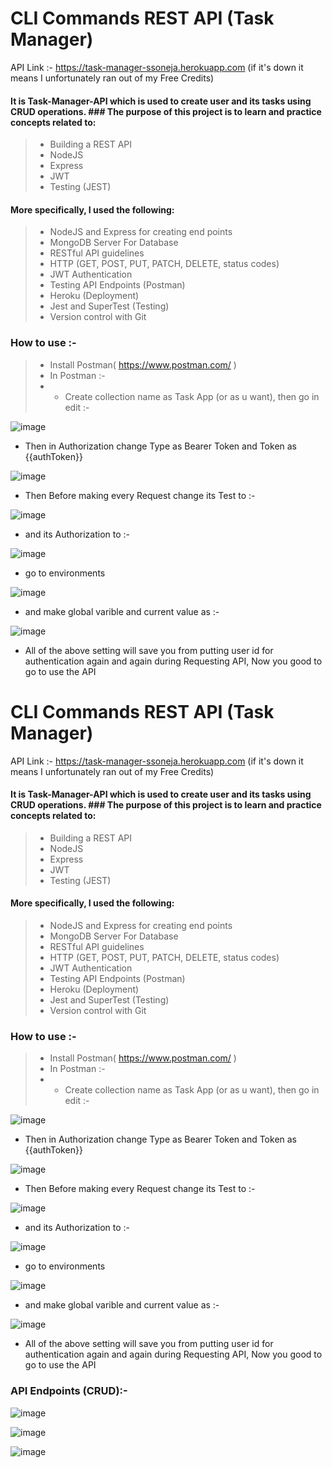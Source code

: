 # CLI Commands REST API (Task Manager)
API Link :- https://task-manager-ssoneja.herokuapp.com (if it's down it means I unfortunately ran out of my Free Credits)
#### It is Task-Manager-API which is used to create user and its tasks using CRUD operations. ### The purpose of this project is to learn and practice concepts related to:
> - Building a REST API
> - NodeJS
> - Express
> - JWT
> - Testing (JEST)

#### More specifically, I used the following:
> - NodeJS and Express for creating end points
> - MongoDB Server For Database 
> - RESTful API guidelines
> - HTTP (GET, POST, PUT, PATCH, DELETE, status codes)
> - JWT Authentication 
> - Testing API Endpoints (Postman)
> - Heroku (Deployment)
> - Jest and SuperTest (Testing)
> - Version control with Git

### How to use :-
> - Install Postman( https://www.postman.com/ )
> - In Postman :- 
> - - Create collection name as Task App (or as u want), then go in edit :-

![image](https://github.com/sagar-soneja/API-TaskManager/blob/main/Pics/env1.png)

- Then in Authorization change Type as Bearer Token and Token as {{authToken}}

![image](https://github.com/sagar-soneja/API-TaskManager/blob/main/Pics/env2.png)

- Then Before making every Request change its Test to :-

![image](https://github.com/sagar-soneja/API-TaskManager/blob/main/Pics/env3.png)

- and its Authorization to :- 

![image](https://github.com/sagar-soneja/API-TaskManager/blob/main/Pics/env4.png)

- go to environments 

![image](https://github.com/sagar-soneja/API-TaskManager/blob/main/Pics/env5.png)

- and make global varible and current value as :- 

![image](https://github.com/sagar-soneja/API-TaskManager/blob/main/Pics/env6.png)

- All of the above setting will save you from putting user id for authentication again and again during Requesting API, Now you good to go to use the API

# CLI Commands REST API (Task Manager)
API Link :- https://task-manager-ssoneja.herokuapp.com (if it's down it means I unfortunately ran out of my Free Credits)
#### It is Task-Manager-API which is used to create user and its tasks using CRUD operations. ### The purpose of this project is to learn and practice concepts related to:
> - Building a REST API
> - NodeJS
> - Express
> - JWT
> - Testing (JEST)

#### More specifically, I used the following:
> - NodeJS and Express for creating end points
> - MongoDB Server For Database 
> - RESTful API guidelines
> - HTTP (GET, POST, PUT, PATCH, DELETE, status codes)
> - JWT Authentication 
> - Testing API Endpoints (Postman)
> - Heroku (Deployment)
> - Jest and SuperTest (Testing)
> - Version control with Git

### How to use :-
> - Install Postman( https://www.postman.com/ )
> - In Postman :- 
> - - Create collection name as Task App (or as u want), then go in edit :-

![image](https://github.com/sagar-soneja/API-TaskManager/blob/main/Pics/env1.png)

- Then in Authorization change Type as Bearer Token and Token as {{authToken}}

![image](https://github.com/sagar-soneja/API-TaskManager/blob/main/Pics/env2.png)

- Then Before making every Request change its Test to :-

![image](https://github.com/sagar-soneja/API-TaskManager/blob/main/Pics/env3.png)

- and its Authorization to :- 

![image](https://github.com/sagar-soneja/API-TaskManager/blob/main/Pics/env4.png)

- go to environments 

![image](https://github.com/sagar-soneja/API-TaskManager/blob/main/Pics/env5.png)

- and make global varible and current value as :- 

![image](https://github.com/sagar-soneja/API-TaskManager/blob/main/Pics/env6.png)

- All of the above setting will save you from putting user id for authentication again and again during Requesting API, Now you good to go to use the API


### API Endpoints (CRUD):-

![image](https://github.com/sagar-soneja/API-TaskManager/blob/main/Pics/head.png)

![image](https://github.com/sagar-soneja/API-TaskManager/blob/main/Pics/user.png)

![image](https://github.com/sagar-soneja/API-TaskManager/blob/main/Pics/task.png)




